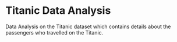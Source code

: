 # Titanic Data Analysis
Data Analysis on the Titanic dataset which contains details about the passengers who travelled on the Titanic. 
